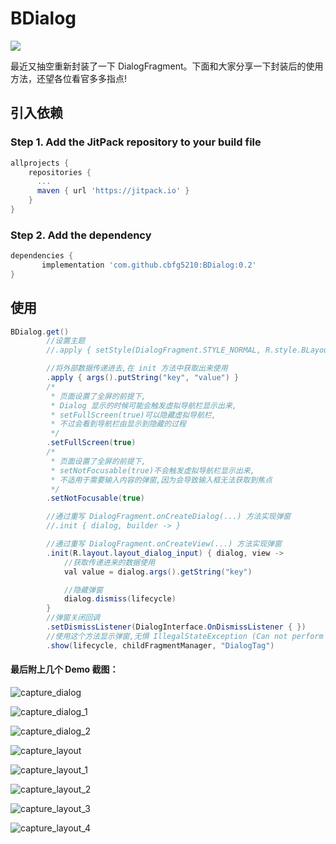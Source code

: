 # BDialog
[![](https://jitpack.io/v/cbfg5210/BDialog.svg)](https://jitpack.io/#cbfg5210/BDialog)

最近又抽空重新封装了一下 DialogFragment。下面和大家分享一下封装后的使用方法，还望各位看官多多指点!

## 引入依赖
### Step 1. Add the JitPack repository to your build file
```gradle
allprojects {
	repositories {
	  ...
	  maven { url 'https://jitpack.io' }
    }
}
```
### Step 2. Add the dependency
```gradle
dependencies {
       implementation 'com.github.cbfg5210:BDialog:0.2'
}
```

## 使用
```java
BDialog.get()
        //设置主题
        //.apply { setStyle(DialogFragment.STYLE_NORMAL, R.style.BLayoutDialogTheme) }

        //将外部数据传递进去,在 init 方法中获取出来使用
        .apply { args().putString("key", "value") }
        /*
         * 页面设置了全屏的前提下,
         * Dialog 显示的时候可能会触发虚拟导航栏显示出来,
         * setFullScreen(true)可以隐藏虚拟导航栏,
         * 不过会看到导航栏由显示到隐藏的过程
         */
        .setFullScreen(true)
        /*
         * 页面设置了全屏的前提下,
         * setNotFocusable(true)不会触发虚拟导航栏显示出来,
         * 不适用于需要输入内容的弹窗,因为会导致输入框无法获取到焦点
         */
        .setNotFocusable(true)

        //通过重写 DialogFragment.onCreateDialog(...) 方法实现弹窗
        //.init { dialog, builder -> }

        //通过重写 DialogFragment.onCreateView(...) 方法实现弹窗
        .init(R.layout.layout_dialog_input) { dialog, view ->
            //获取传递进来的数据使用
            val value = dialog.args().getString("key")

            //隐藏弹窗
            dialog.dismiss(lifecycle)
        }
        //弹窗关闭回调
        .setDismissListener(DialogInterface.OnDismissListener { })
        //使用这个方法显示弹窗,无惧 IllegalStateException (Can not perform this action after onSaveInstanceState)
        .show(lifecycle, childFragmentManager, "DialogTag")
```

#### 最后附上几个 Demo 截图：

![capture_dialog](https://raw.githubusercontent.com/cbfg5210/BDialog/master/captures/capture_dialog.png)

![capture_dialog_1](https://raw.githubusercontent.com/cbfg5210/BDialog/master/captures/capture_dialog_1.png)

![capture_dialog_2](https://raw.githubusercontent.com/cbfg5210/BDialog/master/captures/capture_dialog_2.png)

![capture_layout](https://raw.githubusercontent.com/cbfg5210/BDialog/master/captures/capture_layout.png)

![capture_layout_1](https://raw.githubusercontent.com/cbfg5210/BDialog/master/captures/capture_layout_1.png)

![capture_layout_2](https://raw.githubusercontent.com/cbfg5210/BDialog/master/captures/capture_layout_2.png)

![capture_layout_3](https://raw.githubusercontent.com/cbfg5210/BDialog/master/captures/capture_layout_3.png)

![capture_layout_4](https://raw.githubusercontent.com/cbfg5210/BDialog/master/captures/capture_layout_4.png)
